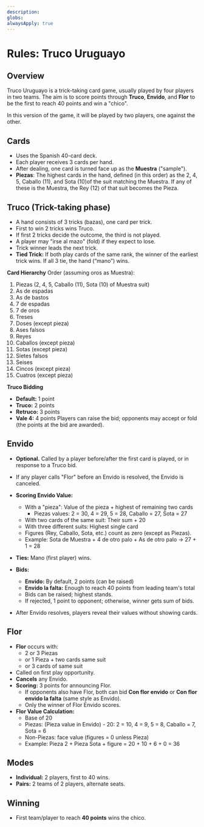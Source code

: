 ```yaml
---
description:
globs:
alwaysApply: true
---
```


# Rules: Truco Uruguayo

## Overview

Truco Uruguayo is a trick-taking card game, usually played by four players in two teams. The aim is to score points through **Truco**, **Envido**, and **Flor** to be the first to reach 40 points and win a "chico".

In this version of the game, it will be played by two players, one against the other.

## Cards

- Uses the Spanish 40-card deck.
- Each player receives 3 cards per hand.
- After dealing, one card is turned face up as the **Muestra** ("sample").
- **Piezas**: The highest cards in the hand, defined (in this order) as the 2, 4, 5, Caballo (11), and Sota (10)of the suit matching the Muestra. If any of these is the Muestra, the Rey (12) of that suit becomes the Pieza.

## Truco (Trick-taking phase)

- A hand consists of 3 tricks (bazas), one card per trick.
- First to win 2 tricks wins Truco.
- If first 2 tricks decide the outcome, the third is not played.
- A player may "irse al mazo" (fold) if they expect to lose.
- Trick winner leads the next trick.
- **Tied Trick:** If both play cards of the same rank, the winner of the earliest trick wins. If all 3 tie, the hand (“mano”) wins.

**Card Hierarchy**
Order (assuming oros as Muestra):

1. Piezas (2, 4, 5, Caballo (11), Sota (10) of Muestra suit)
2. As de espadas
3. As de bastos
4. 7 de espadas
5. 7 de oros
6. Treses
7. Doses (except pieza)
8. Ases falsos
9. Reyes
10. Caballos (except pieza)
11. Sotas (except pieza)
12. Sietes falsos
13. Seises
14. Cincos (except pieza)
15. Cuatros (except pieza)

**Truco Bidding**

- **Default:** 1 point
- **Truco:** 2 points
- **Retruco:** 3 points
- **Vale 4:** 4 points
  Players can raise the bid; opponents may accept or fold (the points at the bid are awarded).

## Envido

- **Optional.** Called by a player before/after the first card is played, or in response to a Truco bid.
- If any player calls "Flor" before an Envido is resolved, the Envido is canceled.
- **Scoring Envido Value:**

  - With a "pieza": Value of the pieza + highest of remaining two cards
    - Piezas values: 2 = 30, 4 = 29, 5 = 28, Caballo = 27, Sota = 27
  - With two cards of the same suit: Their sum + 20
  - With three different suits: Highest single card
  - Figures (Rey, Caballo, Sota, etc.) count as zero (except as Piezas).
  - Example: Sota de Muestra + 4 de otro palo + As de otro palo → 27 + 1 = 28

- **Ties:** Mano (first player) wins.
- **Bids:**

  - **Envido:** By default, 2 points (can be raised)
  - **Envido la falta:** Enough to reach 40 points from leading team's total
  - Bids can be raised; highest stands.
  - If rejected, 1 point to opponent; otherwise, winner gets sum of bids.

- After Envido resolves, players reveal their values without showing cards.

## Flor

- **Flor** occurs with:
  - 2 or 3 Piezas
  - or 1 Pieza + two cards same suit
  - or 3 cards of same suit
- Called on first play opportunity.
- **Cancels** any Envido.
- **Scoring:** 3 points for announcing Flor.
  - If opponents also have Flor, both can bid **Con flor envido** or **Con flor envido la falta** (same style as Envido).
  - Only the winner of Flor Envido scores.
- **Flor Value Calculation:**
  - Base of 20
  - Piezas: (Pieza value in Envido) - 20: 2 = 10, 4 = 9, 5 = 8, Caballo = 7, Sota = 6
  - Non-Piezas: face value (figures = 0 unless Pieza)
  - Example: Pieza 2 + Pieza Sota + figure = 20 + 10 + 6 + 0 = 36

## Modes

- **Individual:** 2 players, first to 40 wins.
- **Pairs:** 2 teams of 2 players, alternate seats.

## Winning

- First team/player to reach **40 points** wins the chico.
